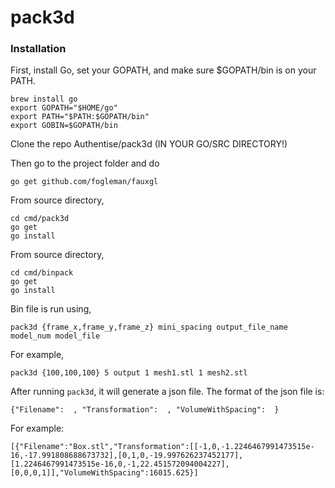 # pack3d


### Installation

First, install Go, set your GOPATH, and make sure $GOPATH/bin is on your PATH.

```
brew install go
export GOPATH="$HOME/go"
export PATH="$PATH:$GOPATH/bin"
export GOBIN=$GOPATH/bin
```

Clone the repo Authentise/pack3d (IN YOUR GO/SRC DIRECTORY!)

Then go to the project folder and do


```
go get github.com/fogleman/fauxgl
```

From source directory,
```
cd cmd/pack3d
go get
go install
```


From source directory,
```
cd cmd/binpack
go get
go install
```

Bin file is run using,
```
pack3d {frame_x,frame_y,frame_z} mini_spacing output_file_name model_num model_file
```

For example,
```
pack3d {100,100,100} 5 output 1 mesh1.stl 1 mesh2.stl
```

After running `pack3d`, it will generate a json file. The format of the json file is:

```
{"Filename":  , "Transformation":  , "VolumeWithSpacing":  }
```

For example:

```
[{"Filename":"Box.stl","Transformation":[[-1,0,-1.2246467991473515e-16,-17.991808688673732],[0,1,0,-19.997626237452177],[1.2246467991473515e-16,0,-1,22.451572094004227],[0,0,0,1]],"VolumeWithSpacing":16015.625}]
```
